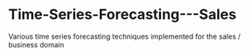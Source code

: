 # Time-Series-Forecasting---Sales
Various time series forecasting techniques implemented for the sales / business domain
